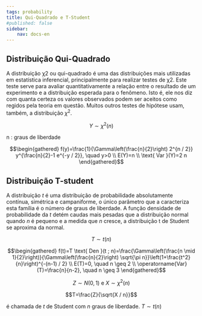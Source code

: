 ```yaml
---
tags: probability
title: Qui-Quadrado e T-Student
#published: false
sidebar:
    nav: docs-en
---
```


## Distribuição Qui-Quadrado

A distribuição χ2 ou qui-quadrado é uma das distribuições mais utilizadas em estatística inferencial, principalmente para realizar testes de χ2. Este teste serve para avaliar quantitativamente a relação entre o resultado de um experimento e a distribuição esperada para o fenômeno. Isto é, ele nos diz com quanta certeza os valores observados podem ser aceitos como regidos pela teoria em questão. Muitos outros testes de hipótese usam, também, a distribuição $\chi^2$.

$$Y \sim \chi^2(n)$$

$\mathrm{n}$ : graus de liberdade

$$\begin{gathered}
f(y)=\frac{1}{\Gamma\left(\frac{n}{2}\right) 2^{n / 2}} y^{\frac{n}{2}-1 e^{-y / 2}}, \quad y>0 \\
E(Y)=n \\
\text{ Var }(Y)=2 n
\end{gathered}$$

## Distribuição T-student

A distribuição $t$ é uma distribuição de probabilidade absolutamente contínua, simétrica e campaniforme, o único parâmetro que a caracteriza esta família é o número de graus de liberdade. A função densidade de probabilidade da $t$ detém caudas mais pesadas que a distribuição normal quando 
$n$ é pequeno e a medida que $n$ cresce, a distribuição t de Student se aproxima da normal.

$$T \sim t(n)$$

$$\begin{gathered}
f(t)=T \text{ Den }(t ; n)=\frac{\Gamma\left(\frac{n \mid 1}{2}\right)}{\Gamma\left(\frac{n}{2}\right) \sqrt{\pi n}}\left(1+\frac{t^2}{n}\right)^{-(n-1) / 2} \\
E(T)=0, \quad n \geq 2 \\
\operatorname{Var}(T)=\frac{n}{n-2}, \quad n \geq 3
\end{gathered}$$

$$Z \sim N(0,1) \text { e } X \sim \chi^2(n)$$

$$T=\frac{Z}{\sqrt{X / n}}$$

é chamada de $t$ de Student com $n$ graus de liberdade. $T \sim t(n)$
